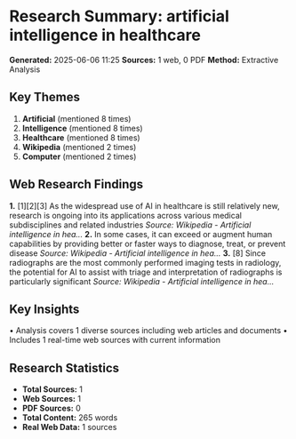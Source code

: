 # Research Summary: artificial intelligence in healthcare
**Generated:** 2025-06-06 11:25
**Sources:** 1 web, 0 PDF
**Method:** Extractive Analysis

## Key Themes
1. **Artificial** (mentioned 8 times)
2. **Intelligence** (mentioned 8 times)
3. **Healthcare** (mentioned 8 times)
4. **Wikipedia** (mentioned 2 times)
5. **Computer** (mentioned 2 times)

## Web Research Findings
**1.** [1][2][3] As the widespread use of AI in healthcare is still relatively new, research is ongoing into its applications across various medical subdisciplines and related industries
   *Source: Wikipedia - Artificial intelligence in hea...*
**2.** In some cases, it can exceed or augment human capabilities by providing better or faster ways to diagnose, treat, or prevent disease
   *Source: Wikipedia - Artificial intelligence in hea...*
**3.** [8] Since radiographs are the most commonly performed imaging tests in radiology, the potential for AI to assist with triage and interpretation of radiographs is particularly significant
   *Source: Wikipedia - Artificial intelligence in hea...*

## Key Insights
• Analysis covers 1 diverse sources including web articles and documents
• Includes 1 real-time web sources with current information

## Research Statistics
- **Total Sources:** 1
- **Web Sources:** 1
- **PDF Sources:** 0
- **Total Content:** 265 words
- **Real Web Data:** 1 sources